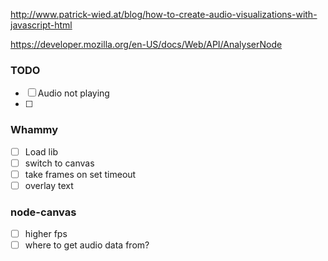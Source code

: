 http://www.patrick-wied.at/blog/how-to-create-audio-visualizations-with-javascript-html

https://developer.mozilla.org/en-US/docs/Web/API/AnalyserNode


### TODO

- [ ] Audio not playing
- [ ] 


### Whammy
- [ ] Load lib
- [ ] switch to canvas
- [ ] take frames on set timeout
- [ ] overlay text

### node-canvas
- [ ] higher fps
- [ ] where to get audio data from?